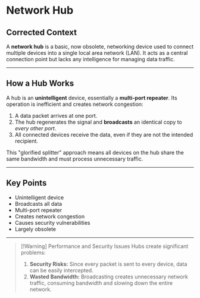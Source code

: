 
# Network Hub

## Corrected Context

A **network hub** is a basic, now obsolete, networking device used to connect multiple devices into a single local area network (LAN). It acts as a central connection point but lacks any intelligence for managing data traffic.

---

## How a Hub Works

A hub is an **unintelligent** device, essentially a **multi-port repeater**. Its operation is inefficient and creates network congestion:

1.  A data packet arrives at one port.
2.  The hub regenerates the signal and **broadcasts** an identical copy to *every other port*.
3.  All connected devices receive the data, even if they are not the intended recipient.

This "glorified splitter" approach means all devices on the hub share the same bandwidth and must process unnecessary traffic.

---

## Key Points

*   Unintelligent device
*   Broadcasts all data
*   Multi-port repeater
*   Creates network congestion
*   Causes security vulnerabilities
*   Largely obsolete

---

> [!Warning] Performance and Security Issues
> Hubs create significant problems:
> 1.  **Security Risks:** Since every packet is sent to every device, data can be easily intercepted.
> 2.  **Wasted Bandwidth:** Broadcasting creates unnecessary network traffic, consuming bandwidth and slowing down the entire network.

